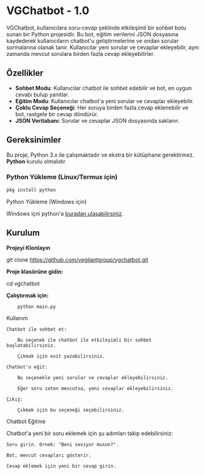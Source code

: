 # VGChatbot - 1.0

VGChatbot, kullanıcılara soru-cevap şeklinde etkileşimli bir sohbet botu sunan bir Python projesidir. Bu bot, eğitim verilerini JSON dosyasına kaydederek kullanıcıların chatbot'u geliştirmelerine ve ondan sorular sormalarına olanak tanır. Kullanıcılar yeni sorular ve cevaplar ekleyebilir, aynı zamanda mevcut sorulara birden fazla cevap ekleyebilirler.

## Özellikler

- **Sohbet Modu**: Kullanıcılar chatbot ile sohbet edebilir ve bot, en uygun cevabı bulup yanıtlar.
- **Eğitim Modu**: Kullanıcılar chatbot'a yeni sorular ve cevaplar ekleyebilir.
- **Çoklu Cevap Seçeneği**: Her soruya birden fazla cevap eklenebilir ve bot, rastgele bir cevap döndürür.
- **JSON Veritabanı**: Sorular ve cevaplar JSON dosyasında saklanır.

## Gereksinimler

Bu proje, Python 3.x ile çalışmaktadır ve ekstra bir kütüphane gerektirmez. **Python** kurulu olmalıdır.

### Python Yükleme (Linux/Termux için)

```bash
pkg install python
```
Python Yükleme (Windows için)

Windows içni python'a [buradan ulaşabilirsiniz]((https://www.python.org/downloads/windows/)).

## Kurulum

**Projeyi Klonlayın**

git clone https://github.com/vegilantgroup/vgchatbot.git

**Proje klasörüne gidin:**

cd vgchatbot

**Çalıştırmak için:**

        python main.py

Kullanım

    Chatbot ile sohbet et:

        Bu seçenek ile chatbot ile etkileşimli bir sohbet başlatabilirsiniz.

        Çıkmak için exit yazabilirsiniz.

    Chatbot'u eğit:

        Bu seçenekle yeni sorular ve cevaplar ekleyebilirsiniz.

        Eğer soru zaten mevcutsa, yeni cevaplar ekleyebilirsiniz.

    Çıkış:

        Çıkmak için bu seçeneği seçebilirsiniz.

Chatbot Eğitme

Chatbot'a yeni bir soru eklemek için şu adımları takip edebilirsiniz:

    Soru girin. Örnek: "Beni seviyor musun?".

    Bot, mevcut cevapları gösterir.

    Cevap eklemek için yeni bir cevap girin.

